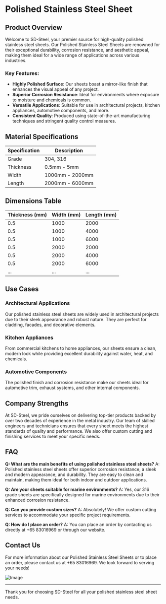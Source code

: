# Polished Stainless Steel Sheet

## Product Overview

Welcome to SD-Steel, your premier source for high-quality polished stainless steel sheets. Our Polished Stainless Steel Sheets are renowned for their exceptional durability, corrosion resistance, and aesthetic appeal, making them ideal for a wide range of applications across various industries.

### Key Features:
- **Highly Polished Surface**: Our sheets boast a mirror-like finish that enhances the visual appeal of any project.
- **Superior Corrosion Resistance**: Ideal for environments where exposure to moisture and chemicals is common.
- **Versatile Applications**: Suitable for use in architectural projects, kitchen appliances, automotive components, and more.
- **Consistent Quality**: Produced using state-of-the-art manufacturing techniques and stringent quality control measures.

## Material Specifications

| Specification | Description |
|---------------|-------------|
| Grade         | 304, 316    |
| Thickness     | 0.5mm - 5mm |
| Width         | 1000mm - 2000mm |
| Length        | 2000mm - 6000mm |

## Dimensions Table

| Thickness (mm) | Width (mm) | Length (mm) |
|----------------|------------|-------------|
| 0.5            | 1000       | 2000        |
| 0.5            | 1000       | 4000        |
| 0.5            | 1000       | 6000        |
| 0.5            | 2000       | 2000        |
| 0.5            | 2000       | 4000        |
| 0.5            | 2000       | 6000        |
| ...            | ...        | ...         |

## Use Cases

### Architectural Applications
Our polished stainless steel sheets are widely used in architectural projects due to their sleek appearance and robust nature. They are perfect for cladding, facades, and decorative elements.

### Kitchen Appliances
From commercial kitchens to home appliances, our sheets ensure a clean, modern look while providing excellent durability against water, heat, and chemicals.

### Automotive Components
The polished finish and corrosion resistance make our sheets ideal for automotive trim, exhaust systems, and other internal components.

## Company Strengths

At SD-Steel, we pride ourselves on delivering top-tier products backed by over two decades of experience in the metal industry. Our team of skilled engineers and technicians ensures that every sheet meets the highest standards of quality and performance. We also offer custom cutting and finishing services to meet your specific needs.

## FAQ

**Q: What are the main benefits of using polished stainless steel sheets?**
A: Polished stainless steel sheets offer superior corrosion resistance, a sleek and modern appearance, and durability. They are easy to clean and maintain, making them ideal for both indoor and outdoor applications.

**Q: Are your sheets suitable for marine environments?**
A: Yes, our 316 grade sheets are specifically designed for marine environments due to their enhanced corrosion resistance.

**Q: Can you provide custom sizes?**
A: Absolutely! We offer custom cutting services to accommodate your specific project requirements.

**Q: How do I place an order?**
A: You can place an order by contacting us directly at +65 83016969 or through our website.

## Contact Us

For more information about our Polished Stainless Steel Sheets or to place an order, please contact us at +65 83016969. We look forward to serving your needs!

![Image](https://github.com/user-attachments/assets/2567258e-e124-4816-932d-1809bd27ef0b)

---

Thank you for choosing SD-Steel for all your polished stainless steel sheet needs.
